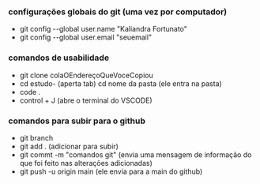 ### configurações globais do git (uma vez por computador)
- git config --global user.name "Kaliandra Fortunato"
- git config --global user.email "seuemail"

### comandos de usabilidade
- git clone colaOEndereçoQueVoceCopiou
- cd estudo- (aperta tab) cd nome da pasta (ele entra na pasta)
- code .
- control + J (abre o terminal do VSCODE)

### comandos para subir para o github
- git branch
- git add . (adicionar para subir)
- git commt -m "comandos git" (envia uma mensagem de informação do que foi feito nas alterações adicionadas)
- git push -u origin main (ele envia para a main do github)
